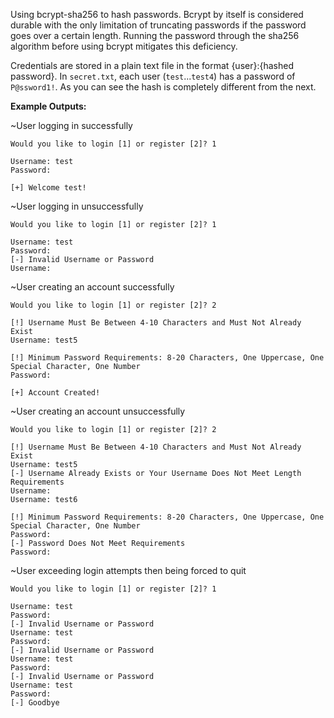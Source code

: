 Using bcrypt-sha256 to hash passwords. Bcrypt by itself is considered durable with the only limitation of truncating passwords if the password goes over a certain length. Running the password through the sha256 algorithm before using bcrypt mitigates this deficiency.

Credentials are stored in a plain text file in the format {user}:{hashed password}. In `secret.txt`, each user (`test`...`test4`) has a password of `P@ssword1!`. As you can see the hash is completely different from the next.

**Example Outputs:**

~User logging in successfully
```
Would you like to login [1] or register [2]? 1

Username: test
Password: 

[+] Welcome test!
```

~User logging in unsuccessfully
```
Would you like to login [1] or register [2]? 1

Username: test
Password: 
[-] Invalid Username or Password
Username: 
```

~User creating an account successfully
```
Would you like to login [1] or register [2]? 2

[!] Username Must Be Between 4-10 Characters and Must Not Already Exist
Username: test5

[!] Minimum Password Requirements: 8-20 Characters, One Uppercase, One Special Character, One Number
Password: 

[+] Account Created!
```

~User creating an account unsuccessfully
```
Would you like to login [1] or register [2]? 2

[!] Username Must Be Between 4-10 Characters and Must Not Already Exist
Username: test5
[-] Username Already Exists or Your Username Does Not Meet Length Requirements
Username: 
Username: test6

[!] Minimum Password Requirements: 8-20 Characters, One Uppercase, One Special Character, One Number
Password: 
[-] Password Does Not Meet Requirements
Password: 
```

~User exceeding login attempts then being forced to quit
```
Would you like to login [1] or register [2]? 1

Username: test
Password: 
[-] Invalid Username or Password
Username: test
Password: 
[-] Invalid Username or Password
Username: test
Password: 
[-] Invalid Username or Password
Username: test
Password: 
[-] Goodbye
```
